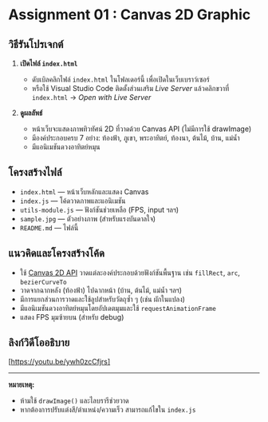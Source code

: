 # Assignment 01 : Canvas 2D Graphic

## วิธีรันโปรเจกต์

1. **เปิดไฟล์ `index.html`**  
   - ดับเบิลคลิกไฟล์ `index.html` ในโฟลเดอร์นี้ เพื่อเปิดในเว็บเบราว์เซอร์  
   - หรือใช้ Visual Studio Code ติดตั้งส่วนเสริม *Live Server* แล้วคลิกขวาที่ `index.html` → *Open with Live Server*

2. **ดูผลลัพธ์**  
   - หน้าเว็บจะแสดงภาพทิวทัศน์ 2D ที่วาดด้วย Canvas API (ไม่มีการใช้ drawImage)
   - มีองค์ประกอบครบ 7 อย่าง: ท้องฟ้า, ภูเขา, พระอาทิตย์, ท้องนา, ต้นไม้, บ้าน, แม่น้ำ
   - มีแอนิเมชันดวงอาทิตย์หมุน

## โครงสร้างไฟล์

- `index.html` — หน้าเว็บหลักและแสดง Canvas
- `index.js` — โค้ดวาดภาพและแอนิเมชัน
- `utils-module.js` — ฟังก์ชันช่วยเหลือ (FPS, input ฯลฯ)
- `sample.jpg` — ตัวอย่างภาพ (สำหรับแรงบันดาลใจ)
- `README.md` — ไฟล์นี้

## แนวคิดและโครงสร้างโค้ด

- ใช้ [Canvas 2D API](https://developer.mozilla.org/en-US/docs/Web/API/CanvasRenderingContext2D) วาดแต่ละองค์ประกอบด้วยฟังก์ชันพื้นฐาน เช่น `fillRect`, `arc`, `bezierCurveTo`
- วาดจากฉากหลัง (ท้องฟ้า) ไปฉากหน้า (บ้าน, ต้นไม้, แม่น้ำ ฯลฯ)
- มีการแยกส่วนการวาดและใช้ลูปสำหรับวัตถุซ้ำ ๆ (เช่น ผักในแปลง)
- มีแอนิเมชันดวงอาทิตย์หมุนโดยอัปเดตมุมและใช้ `requestAnimationFrame`
- แสดง FPS มุมซ้ายบน (สำหรับ debug)

## ลิงก์วิดีโออธิบาย

[https://youtu.be/ywh0zcCfjrs]

---

**หมายเหตุ:**  
- ห้ามใช้ `drawImage()` และไลบรารีช่วยวาด
- หากต้องการปรับแต่งสี/ตำแหน่ง/ความเร็ว สามารถแก้ไขใน `index.js`